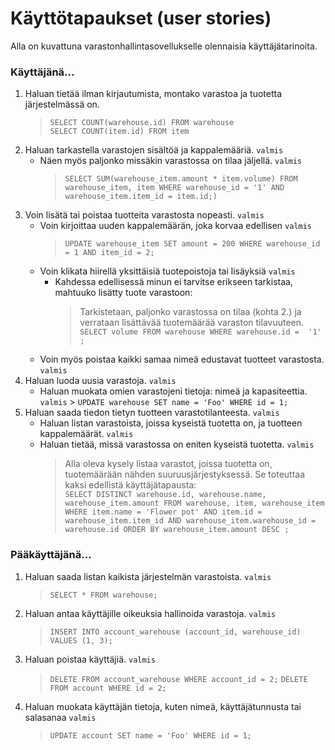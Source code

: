# Käyttötapaukset (user stories)

Alla on kuvattuna varastonhallintasovellukselle olennaisia käyttäjätarinoita.

### Käyttäjänä...

1. Haluan tietää ilman kirjautumista, montako varastoa ja tuotetta järjestelmässä on.
    > `SELECT COUNT(warehouse.id) FROM warehouse`  
    > `SELECT COUNT(item.id) FROM item`
1. Haluan tarkastella varastojen sisältöä ja kappalemääriä. `valmis`
    - Näen myös paljonko missäkin varastossa on tilaa jäljellä. `valmis`
        > `SELECT SUM(warehouse_item.amount * item.volume) FROM warehouse_item, item WHERE warehouse_id = '1' AND warehouse_item.item_id = item.id;)`
2. Voin lisätä tai poistaa tuotteita varastosta nopeasti. `valmis`
    - Voin kirjoittaa uuden kappalemäärän, joka korvaa edellisen `valmis`
        > `UPDATE warehouse_item SET amount = 200 WHERE warehouse_id = 1 AND item_id = 2;`
    - Voin klikata hiirellä yksittäisiä tuotepoistoja tai lisäyksiä `valmis`
        - Kahdessa edellisessä minun ei tarvitse erikseen tarkistaa, mahtuuko lisätty tuote varastoon:
            > Tarkistetaan, paljonko varastossa on tilaa (kohta 2.) ja verrataan lisättävää tuotemäärää varaston tilavuuteen.  
            `SELECT volume FROM warehouse WHERE warehouse.id =  '1' ;`
    - Voin myös poistaa kaikki samaa nimeä edustavat tuotteet varastosta. `valmis`
3. Haluan luoda uusia varastoja. `valmis`
    - Haluan muokata omien varastojeni tietoja: nimeä ja kapasiteettia. `valmis`
            > `UPDATE warehouse SET name = 'Foo' WHERE id = 1;`
4. Haluan saada tiedon tietyn tuotteen varastotilanteesta. `valmis`
    - Haluan listan varastoista, joissa kyseistä tuotetta on, ja tuotteen kappalemäärät. `valmis`
    - Haluan tietää, missä varastossa on eniten kyseistä tuotetta. `valmis`
        > Alla oleva kysely listaa varastot, joissa tuotetta on, tuotemäärään nähden suuruusjärjestyksessä. Se toteuttaa kaksi edellistä käyttäjätapausta:  
        > `SELECT DISTINCT warehouse.id, warehouse.name, warehouse_item.amount FROM warehouse, item, warehouse_item WHERE item.name = 'Flower pot' AND item.id = warehouse_item.item_id AND warehouse_item.warehouse_id = warehouse.id ORDER BY warehouse_item.amount DESC ;`
    
### Pääkäyttäjänä...

1. Haluan saada listan kaikista järjestelmän varastoista. `valmis`
    > `SELECT * FROM warehouse;`
2. Haluan antaa käyttäjille oikeuksia hallinoida varastoja. `valmis`
    > `INSERT INTO account_warehouse (account_id, warehouse_id) VALUES (1, 3);`
3. Haluan poistaa käyttäjiä. `valmis`
    > `DELETE FROM account_warehouse WHERE account_id = 2;`
    > `DELETE FROM account WHERE id = 2;`
4. Haluan muokata käyttäjän tietoja, kuten nimeä, käyttäjätunnusta tai salasanaa `valmis`
    > `UPDATE account SET name = 'Foo' WHERE id = 1;`
